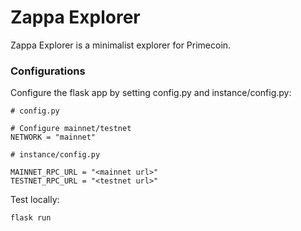 # Zappa Explorer

Zappa Explorer is a minimalist explorer for Primecoin.

### Configurations

Configure the flask app by setting config.py and instance/config.py:

```
# config.py

# Configure mainnet/testnet
NETWORK = "mainnet"
```

```
# instance/config.py

MAINNET_RPC_URL = "<mainnet url>"
TESTNET_RPC_URL = "<testnet url>"
```

Test locally:

```
flask run
```
